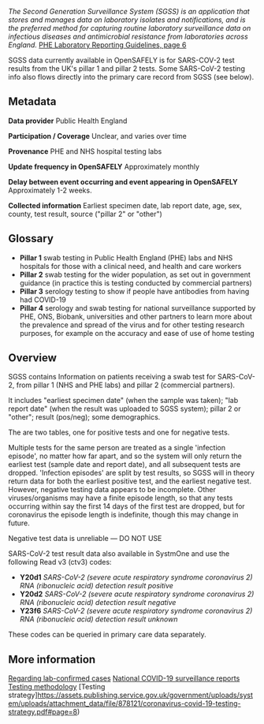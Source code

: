 _The Second Generation Surveillance System (SGSS) is an application that stores and manages data on laboratory isolates and notifications, and is the preferred method for capturing routine laboratory surveillance data on infectious diseases and antimicrobial resistance from laboratories across England._ 
[PHE Laboratory Reporting Guidelines, page 6](https://assets.publishing.service.gov.uk/government/uploads/system/uploads/attachment_data/file/739854/PHE_Laboratory_Reporting_Guidelines.pdf#page=6)

SGSS data currently available in OpenSAFELY is for SARS-COV-2 test results from the UK's pillar 1 and pillar 2 tests.
Some SARS-CoV-2 testing info also flows directly into the primary care record from SGSS (see below).

## Metadata

**Data provider** Public Health England

**Participation / Coverage** Unclear, and varies over time

**Provenance** PHE and NHS hospital testing labs

**Update frequency in OpenSAFELY** Approximately monthly

**Delay between event occurring and event appearing in OpenSAFELY** Approximately 1-2 weeks.

**Collected information** Earliest specimen date, lab report date, age, sex, county, test result, source ("pillar 2" or "other")

## Glossary
* **Pillar 1** swab testing in Public Health England (PHE) labs and NHS hospitals for those with a clinical need, and health and care workers
* **Pillar 2** swab testing for the wider population, as set out in government guidance (in practice this is testing conducted by commercial partners)
* **Pillar 3** serology testing to show if people have antibodies from having had COVID-19
* **Pillar 4** serology and swab testing for national surveillance supported by PHE, ONS, Biobank, universities and other partners to learn more about the prevalence and spread of the virus and for other testing research purposes, for example on the accuracy and ease of use of home testing

## Overview
SGSS contains Information on patients receiving a swab test for SARS-CoV-2, from pillar 1 (NHS and PHE labs) and pillar 2 (commercial partners).

It includes "earliest specimen date" (when the sample was taken); "lab report date" (when the result was uploaded to SGSS system); pillar 2 or "other"; result (pos/neg); some demographics.

The are two tables, one for positive tests and one for negative tests.

Multiple tests for the same person are treated as a single 'infection episode', no matter how far apart, and so the system will only return the earliest test (sample date and report date), and all subsequent tests are dropped. 
'Infection episodes' are split by test results, so SGSS will in theory return data for both the earliest positive test, and the earliest negative test. 
However, negative testing data appears to be incomplete. 
Other viruses/organisms may have a finite episode length, so that any tests occurring within say the first 14 days of the first test are dropped, but for coronavirus the episode length is indefinite, though this may change in future.

Negative test data is unreliable &mdash; DO NOT USE

SARS-CoV-2 test result data also available in SystmOne and use the following Read v3 (ctv3) codes:

* **Y20d1** _SARS-CoV-2 (severe acute respiratory syndrome coronavirus 2) RNA (ribonucleic acid) detection result positive_
* **Y20d2** _SARS-CoV-2 (severe acute respiratory syndrome coronavirus 2) RNA (ribonucleic acid) detection result negative_
* **Y23f6** _SARS-CoV-2 (severe acute respiratory syndrome coronavirus 2) RNA (ribonucleic acid) detection result unknown_

These codes can be queried in primary care data separately. 



## More information

[Regarding lab-confirmed cases](https://coronavirus.data.gov.uk/about#total-and-daily-uk-cases)
[National COVID-19 surveillance reports](https://www.gov.uk/government/publications/national-covid-19-surveillance-reports)
[Testing methodology](https://www.gov.uk/government/publications/coronavirus-covid-19-testing-data-methodology/covid-19-testing-data-methodology-note)
[Testing strategy]https://assets.publishing.service.gov.uk/government/uploads/system/uploads/attachment_data/file/878121/coronavirus-covid-19-testing-strategy.pdf#page=8)